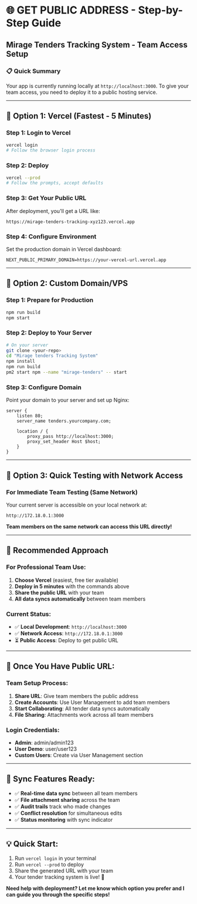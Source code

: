 # 🌐 GET PUBLIC ADDRESS - Step-by-Step Guide
## Mirage Tenders Tracking System - Team Access Setup

### 📋 **Quick Summary**
Your app is currently running locally at `http://localhost:3000`. To give your team access, you need to deploy it to a public hosting service.

---

## 🚀 **Option 1: Vercel (Fastest - 5 Minutes)**

### Step 1: Login to Vercel
```bash
vercel login
# Follow the browser login process
```

### Step 2: Deploy
```bash
vercel --prod
# Follow the prompts, accept defaults
```

### Step 3: Get Your Public URL
After deployment, you'll get a URL like:
```
https://mirage-tenders-tracking-xyz123.vercel.app
```

### Step 4: Configure Environment
Set the production domain in Vercel dashboard:
```
NEXT_PUBLIC_PRIMARY_DOMAIN=https://your-vercel-url.vercel.app
```

---

## 🏢 **Option 2: Custom Domain/VPS**

### Step 1: Prepare for Production
```bash
npm run build
npm start
```

### Step 2: Deploy to Your Server
```bash
# On your server
git clone <your-repo>
cd "Mirage tenders Tracking System"
npm install
npm run build
pm2 start npm --name "mirage-tenders" -- start
```

### Step 3: Configure Domain
Point your domain to your server and set up Nginx:
```nginx
server {
    listen 80;
    server_name tenders.yourcompany.com;
    
    location / {
        proxy_pass http://localhost:3000;
        proxy_set_header Host $host;
    }
}
```

---

## 📱 **Option 3: Quick Testing with Network Access**

### For Immediate Team Testing (Same Network)
Your current server is accessible on your local network at:
```
http://172.18.0.1:3000
```

**Team members on the same network can access this URL directly!**

---

## 🎯 **Recommended Approach**

### **For Professional Team Use:**
1. **Choose Vercel** (easiest, free tier available)
2. **Deploy in 5 minutes** with the commands above
3. **Share the public URL** with your team
4. **All data syncs automatically** between team members

### **Current Status:**
- ✅ **Local Development**: `http://localhost:3000`
- ✅ **Network Access**: `http://172.18.0.1:3000`
- ⏳ **Public Access**: Deploy to get public URL

---

## 👥 **Once You Have Public URL:**

### Team Setup Process:
1. **Share URL**: Give team members the public address
2. **Create Accounts**: Use User Management to add team members
3. **Start Collaborating**: All tender data syncs automatically
4. **File Sharing**: Attachments work across all team members

### Login Credentials:
- **Admin**: admin/admin123
- **User Demo**: user/user123
- **Custom Users**: Create via User Management section

---

## 🔄 **Sync Features Ready:**
- ✅ **Real-time data sync** between all team members
- ✅ **File attachment sharing** across the team
- ✅ **Audit trails** track who made changes
- ✅ **Conflict resolution** for simultaneous edits
- ✅ **Status monitoring** with sync indicator

---

## 💡 **Quick Start:**
1. Run `vercel login` in your terminal
2. Run `vercel --prod` to deploy
3. Share the generated URL with your team
4. Your tender tracking system is live! 🎉

**Need help with deployment? Let me know which option you prefer and I can guide you through the specific steps!**